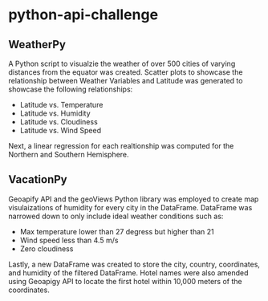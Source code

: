 # python-api-challenge

## WeatherPy

A Python script to visualzie the weather of over 500 cities of varying distances from the equator was created. Scatter plots to showcase the relationship between Weather Variables and Latitude was generated to showcase the following relationships:

* Latitude vs. Temperature
* Latitude vs. Humidity
* Latitude vs. Cloudiness
* Latitude vs. Wind Speed

Next, a linear regression for each realtionship was computed for the Northern and Southern Hemisphere. 

## VacationPy

Geoapify API and the geoViews Python library was employed to create map visulaizations of humidity for every city in the DataFrame. DataFrame was narrowed down to only include ideal weather conditions such as:

* Max temperature lower than 27 degress but higher than 21
* Wind speed less than 4.5 m/s
* Zero cloudiness 

Lastly, a new DataFrame was created to store the city, country, coordinates, and humidity of the filtered DataFrame. Hotel names were also amended using Geoapigy API to locate the first hotel within 10,000 meters of the coordinates. 

